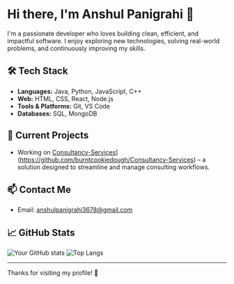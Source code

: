 # Hi there, I'm Anshul Panigrahi 👋

I'm a passionate developer who loves building clean, efficient, and impactful software. I enjoy exploring new technologies, solving real-world problems, and continuously improving my skills.

## 🛠️ Tech Stack
- **Languages:** Java, Python, JavaScript, C++
- **Web:** HTML, CSS, React, Node.js
- **Tools & Platforms:** Git, VS Code 
- **Databases:** SQL, MongoDB

## 🔭 Current Projects
- Working on [Consultancy-Services]([https://github.com/yourusername/Consultancy-Services)](https://github.com/burntcookiedough/Consultancy-Services) – a solution designed to streamline and manage consulting workflows.

## 📫 Contact Me
- Email: anshulpanigrahi3678@gmail.com

## 📈 GitHub Stats
![Your GitHub stats](https://github-readme-stats.vercel.app/api?username=yourusername&show_icons=true&theme=github_dark&hide_border=true)
![Top Langs](https://github-readme-stats.vercel.app/api/top-langs/?username=yourusername&layout=compact&theme=github_dark&hide_border=true)

--- 

Thanks for visiting my profile! 👋
